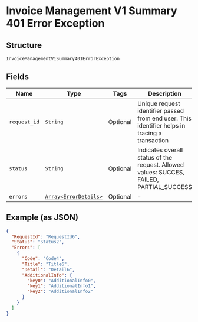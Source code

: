 
# Invoice Management V1 Summary 401 Error Exception

## Structure

`InvoiceManagementV1Summary401ErrorException`

## Fields

| Name | Type | Tags | Description |
|  --- | --- | --- | --- |
| `request_id` | `String` | Optional | Unique request identifier passed from end user. This identifier helps in tracing a transaction |
| `status` | `String` | Optional | Indicates overall status of the request. Allowed values: SUCCES, FAILED, PARTIAL_SUCCESS |
| `errors` | [`Array<ErrorDetails>`](../../doc/models/error-details.md) | Optional | - |

## Example (as JSON)

```json
{
  "RequestId": "RequestId6",
  "Status": "Status2",
  "Errors": [
    {
      "Code": "Code4",
      "Title": "Title6",
      "Detail": "Detail6",
      "AdditionalInfo": {
        "key0": "AdditionalInfo0",
        "key1": "AdditionalInfo1",
        "key2": "AdditionalInfo2"
      }
    }
  ]
}
```

